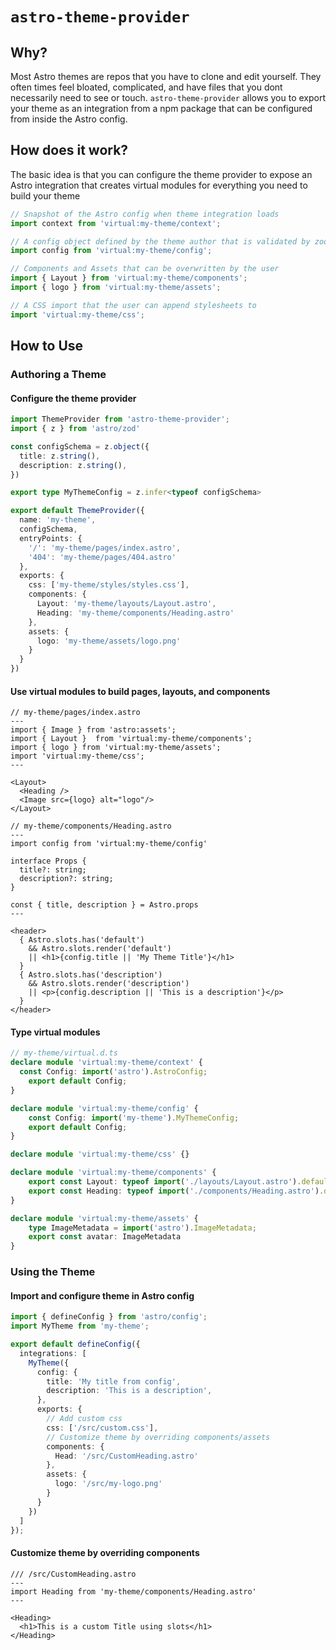 # `astro-theme-provider`

## Why?

Most Astro themes are repos that you have to clone and edit yourself. They often times feel bloated, complicated, and have files that you dont necessarily need to see or touch. `astro-theme-provider` allows you to export your theme as an integration from a npm package that can be configured from inside the Astro config.

## How does it work?

The basic idea is that you can configure the theme provider to expose an Astro integration that creates virtual modules for everything you need to build your theme

```ts
// Snapshot of the Astro config when theme integration loads
import context from 'virtual:my-theme/context';

// A config object defined by the theme author that is validated by zod
import config from 'virtual:my-theme/config';

// Components and Assets that can be overwritten by the user
import { Layout } from 'virtual:my-theme/components';
import { logo } from 'virtual:my-theme/assets';

// A CSS import that the user can append stylesheets to
import 'virtual:my-theme/css';
```



## How to Use

### Authoring a Theme

####  Configure the theme provider



```ts
import ThemeProvider from 'astro-theme-provider';
import { z } from 'astro/zod'

const configSchema = z.object({
  title: z.string(),
  description: z.string(),
})

export type MyThemeConfig = z.infer<typeof configSchema>

export default ThemeProvider({
  name: 'my-theme',
  configSchema,
  entryPoints: {
    '/': 'my-theme/pages/index.astro',
    '404': 'my-theme/pages/404.astro'
  },
  exports: {
    css: ['my-theme/styles/styles.css'],
    components: {
      Layout: 'my-theme/layouts/Layout.astro',
      Heading: 'my-theme/components/Heading.astro'
    },
    assets: {
      logo: 'my-theme/assets/logo.png'
    }
  }
})
```

#### Use virtual modules to build pages, layouts, and components

```tsx
// my-theme/pages/index.astro
---
import { Image } from 'astro:assets';
import { Layout }  from 'virtual:my-theme/components';
import { logo } from 'virtual:my-theme/assets';
import 'virtual:my-theme/css';
---

<Layout>
  <Heading />
  <Image src={logo} alt="logo"/>
</Layout>
```

```tsx
// my-theme/components/Heading.astro
---
import config from 'virtual:my-theme/config'

interface Props {
  title?: string;
  description?: string;
}

const { title, description } = Astro.props
---

<header>
  { Astro.slots.has('default')
    && Astro.slots.render('default')
    || <h1>{config.title || 'My Theme Title'}</h1>
  }
  { Astro.slots.has('description')
    && Astro.slots.render('description')
    || <p>{config.description || 'This is a description'}</p>
  }
</header>
```

#### Type virtual modules

```ts
// my-theme/virtual.d.ts
declare module 'virtual:my-theme/context' {
  const Config: import('astro').AstroConfig;
	export default Config;
}

declare module 'virtual:my-theme/config' {
	const Config: import('my-theme').MyThemeConfig;
	export default Config;
}

declare module 'virtual:my-theme/css' {}

declare module 'virtual:my-theme/components' {
	export const Layout: typeof import('./layouts/Layout.astro').default;
	export const Heading: typeof import('./components/Heading.astro').default;
}

declare module 'virtual:my-theme/assets' {
	type ImageMetadata = import('astro').ImageMetadata;
	export const avatar: ImageMetadata
}
```

### Using the Theme

#### Import and configure theme in Astro config

```ts
import { defineConfig } from 'astro/config';
import MyTheme from 'my-theme';

export default defineConfig({
  integrations: [
    MyTheme({
      config: {
        title: 'My title from config',
        description: 'This is a description',
      },
      exports: {
        // Add custom css
        css: ['/src/custom.css'],
        // Customize theme by overriding components/assets
        components: {
          Head: '/src/CustomHeading.astro'
        },
        assets: {
          logo: '/src/my-logo.png'
        }
      }
    })
  ]
});
```

#### Customize theme by overriding components

```tsx
/// /src/CustomHeading.astro
---
import Heading from 'my-theme/components/Heading.astro'
---

<Heading>
  <h1>This is a custom Title using slots</h1>
</Heading>
```
